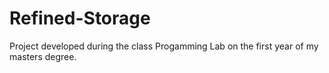 # Refined-Storage
Project developed during the class Progamming Lab on the first year of my masters degree.
